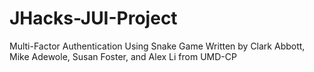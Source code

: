 # JHacks-JUI-Project
Multi-Factor Authentication Using Snake Game
Written by Clark Abbott, Mike Adewole, Susan Foster, and Alex Li from UMD-CP
